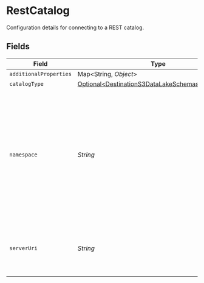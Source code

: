 # RestCatalog

Configuration details for connecting to a REST catalog.


## Fields

| Field                                                                                                                                                                                                         | Type                                                                                                                                                                                                          | Required                                                                                                                                                                                                      | Description                                                                                                                                                                                                   |
| ------------------------------------------------------------------------------------------------------------------------------------------------------------------------------------------------------------- | ------------------------------------------------------------------------------------------------------------------------------------------------------------------------------------------------------------- | ------------------------------------------------------------------------------------------------------------------------------------------------------------------------------------------------------------- | ------------------------------------------------------------------------------------------------------------------------------------------------------------------------------------------------------------- |
| `additionalProperties`                                                                                                                                                                                        | Map\<String, *Object*>                                                                                                                                                                                        | :heavy_minus_sign:                                                                                                                                                                                            | N/A                                                                                                                                                                                                           |
| `catalogType`                                                                                                                                                                                                 | [Optional\<DestinationS3DataLakeSchemasCatalogType>](../../models/shared/DestinationS3DataLakeSchemasCatalogType.md)                                                                                          | :heavy_minus_sign:                                                                                                                                                                                            | N/A                                                                                                                                                                                                           |
| `namespace`                                                                                                                                                                                                   | *String*                                                                                                                                                                                                      | :heavy_check_mark:                                                                                                                                                                                            | The namespace to be used in the Table identifier. <br/>           This will ONLY be used if the `Destination Namespace` setting for the connection is set to<br/>           `Destination-defined` or `Source-defined` |
| `serverUri`                                                                                                                                                                                                   | *String*                                                                                                                                                                                                      | :heavy_check_mark:                                                                                                                                                                                            | The base URL of the Rest server used to connect to the Rest catalog.                                                                                                                                          |